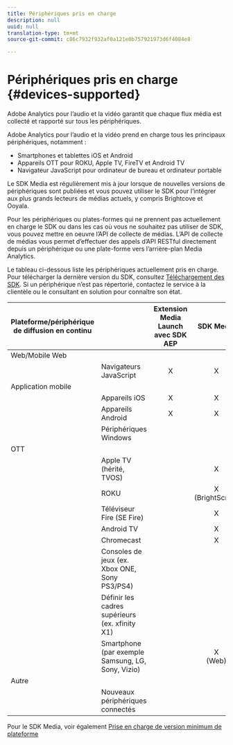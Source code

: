 ```yaml
---
title: Périphériques pris en charge
description: null
uuid: null
translation-type: tm+mt
source-git-commit: c86c7932f932af0a121e0b757921973d6f4084e8

---
```



# Périphériques pris en charge {#devices-supported}

Adobe Analytics pour l’audio et la vidéo garantit que chaque flux média est collecté et rapporté sur tous les périphériques.

Adobe Analytics pour l’audio et la vidéo prend en charge tous les principaux périphériques, notamment :

* Smartphones et tablettes iOS et Android
* Appareils OTT pour ROKU, Apple TV, FireTV et Android TV
* Navigateur JavaScript pour ordinateur de bureau et ordinateur portable

Le SDK Media est régulièrement mis à jour lorsque de nouvelles versions de périphériques sont publiées et vous pouvez utiliser le SDK pour l’intégrer aux plus grands lecteurs de médias actuels, y compris Brightcove et Ooyala.

Pour les périphériques ou plates-formes qui ne prennent pas actuellement en charge le SDK ou dans les cas où vous ne souhaitez pas utiliser de SDK, vous pouvez mettre en oeuvre l’API de collecte de médias. L’API de collecte de médias vous permet d’effectuer des appels d’API RESTful directement depuis un périphérique ou une plate-forme vers l’arrière-plan Media Analytics.

Le tableau ci-dessous liste les périphériques actuellement pris en charge. Pour télécharger la dernière version du SDK, consultez [Téléchargement des SDK](https://docs.adobe.com/content/help/en/media-analytics/using/sdk-implement/download-sdks.html). Si un périphérique n’est pas répertorié, contactez le service à la clientèle ou le consultant en solution pour connaître son état.


| Plateforme/périphérique de diffusion en continu |  | Extension Media Launch avec SDK AEP | SDK Media | API Media Collection |
|---------------------------|-----------------------------------------------|:----------------------------:|:-------------------:|:--------------------:|
| Web/Mobile Web |  |  |  |  |
|  | Navigateurs JavaScript | X | X | X |
| Application mobile |  |  |  |  |
|  | Appareils iOS | X | X | X |
|  | Appareils Android | X | X | X |
|  | Périphériques Windows |  |  | X |
| OTT |  |  |  |  |
|  | Apple TV (hérité, TVOS) |  | X | X |
|  | ROKU |  | X<br>(BrightScript) | X<br>(natif) |
|  | Téléviseur Fire (SE Fire) |  | X | X |
|  | Android TV |  | X | X |
|  | Chromecast |  | X | X |
|  | Consoles de jeux (ex. Xbox ONE, Sony PS3/PS4) |  |  | X |
|  | Définir les cadres supérieurs (ex. xfinity X1) |  |  | X |
|  | Smartphone (par exemple Samsung, LG, Sony, Vizio) |  | X<br>(Web) | X |
| Autre |  |  |  |  |
|  | Nouveaux périphériques connectés |  |  | X |


Pour le SDK Media, voir également [Prise en charge de version minimum de plateforme](./sdk-implement/setup/setup-overview.md#minimum-platform-version)
